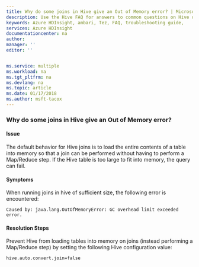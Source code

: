 ```yaml
---
title: Why do some joins in Hive give an Out of Memory error? | Microsoft Docs
description: Use the Hive FAQ for answers to common questions on Hive on Azure HDInsight platform.
keywords: Azure HDInsight, ambari, Tez, FAQ, troubleshooting guide, 
services: Azure HDInsight
documentationcenter: na
author: 
manager: ''
editor: ''


ms.service: multiple
ms.workload: na
ms.tgt_pltfrm: na
ms.devlang: na
ms.topic: article
ms.date: 01/17/2018
ms.author: msft-tacox
---
```


### Why do some joins in Hive give an Out of Memory error?
#### Issue
The default behavior for Hive joins is to load the entire contents of a table into memory so that a join can be performed without having to perform a Map/Reduce step. If the Hive table is too large to fit into memory, the query can fail.

#### Symptoms
When running joins in hive of sufficient size, the following error is encountered:

```
Caused by: java.lang.OutOfMemoryError: GC overhead limit exceeded error.
```

#### Resolution Steps
Prevent Hive from loading tables into memory on joins (instead performing a Map/Reduce step) by setting the following Hive configuration value:
```
hive.auto.convert.join=false
```

